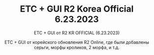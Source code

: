 <h1 style="text-align:center">ETC + GUI R2 Korea Official 6.23.2023</h1>

<p style="text-align:center">ETC + GUI от R2 KR OFFICIAL (6.23.2023)</p>

<p style="text-align:center">ETC + GUI от корейского обновления R2 Online, где были добавлены серьги, морфы кроликов, 2 морфа, и т.д.</p>


<p>&nbsp;</p>
